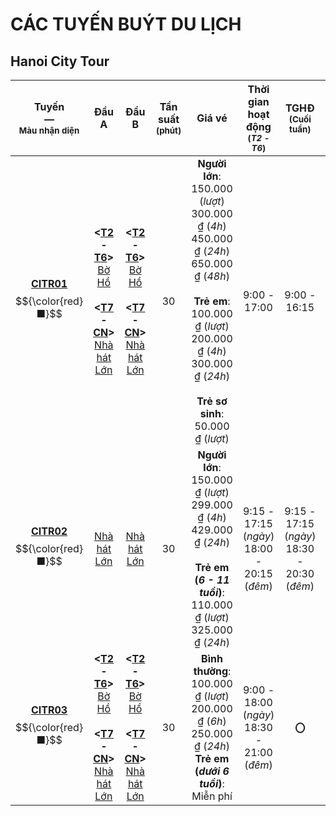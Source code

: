 # CÁC TUYẾN BUÝT DU LỊCH
## Hanoi City Tour
|Tuyến<br>—<br><sup>Màu nhận diện</sup>|Đầu A|Đầu B|Tần suất<br><sup>(**phút**)</sup>|Giá vé|Thời gian hoạt động<br><sup>(*T2 - T6*)</sup>|TGHĐ<br><sup>(**Cuối tuần**)</sup>|Đơn vị quản lý
|:---:|:---:|:---:|:---:|:---:|:---:|:---:|:---:|
|[**CITR01**](https://hopon-hopoff.vn/vi/?toursearch=1&s=Hanoi)<br>$${\color{red}■}$$|**<<ins>T2</ins> - <ins>T6</ins>>**<br>[Bờ Hồ](https://maps.app.goo.gl/4UZVaTJD5fcfu1oC9)<br><br>**<<ins>T7</ins> - <ins>CN</ins>>**<br>[Nhà hát Lớn](https://maps.app.goo.gl/7WzbNopuQn8ZPgtr8)|**<<ins>T2</ins> - <ins>T6</ins>>**<br>[Bờ Hồ](https://maps.app.goo.gl/4UZVaTJD5fcfu1oC9)<br><br>**<<ins>T7</ins> - <ins>CN</ins>>**<br>[Nhà hát Lớn](https://maps.app.goo.gl/7WzbNopuQn8ZPgtr8)|30|**Người lớn**:<br>150.000 (*lượt*)<br>300.000 ₫ (*4h*)<br>450.000 ₫ (*24h*)<br>650.000 ₫ (*48h*)<br><br>**Trẻ em**:<br>100.000 ₫ (*lượt*)<br>200.000 ₫ (*4h*)<br>300.000 ₫ (*24h*)<br><br>**Trẻ sơ sinh**: 50.000 ₫ (*lượt*)|9:00 - 17:00|9:00 - 16:15|**[Transerco](https://transerco.com.vn/vi/home)**
|[**CITR02**](https://vn-sightseeing.com/city-tours/ha-noi/hanoi_discovery)<br>$${\color{red}■}$$|[Nhà hát Lớn](https://maps.app.goo.gl/7WzbNopuQn8ZPgtr8)|[Nhà hát Lớn](https://maps.app.goo.gl/7WzbNopuQn8ZPgtr8)|30|**Người lớn**:<br>150.000 ₫ (*lượt*)<br>299.000 ₫ (*4h*)<br>429.000 ₫ (*24h*)<br><br>**Trẻ em (*6 - 11 tuổi*)**:<br>110.000 ₫ (*lượt*)<br>325.000 ₫ (*24h*)|9:15 - 17:15 (*ngày*)<br>18:00 - 20:15 (*đêm*)|9:15 - 17:15 (*ngày*)<br>18:30 - 20:30 (*đêm*)|**[CTCP Ngắm cảnh Việt Nam](https://vn-sightseeing.com/)**
|[**CITR03**](https://hncitytour.vn/en/danh-lam-thang-canh/routes)<br>$${\color{red}■}$$|**<<ins>T2</ins> - <ins>T6</ins>>**<br>[Bờ Hồ](https://maps.app.goo.gl/4UZVaTJD5fcfu1oC9)<br><br>**<<ins>T7</ins> - <ins>CN</ins>>**<br>[Nhà hát Lớn](https://maps.app.goo.gl/7WzbNopuQn8ZPgtr8)|**<<ins>T2</ins> - <ins>T6</ins>>**<br>[Bờ Hồ](https://maps.app.goo.gl/4UZVaTJD5fcfu1oC9)<br><br>**<<ins>T7</ins> - <ins>CN</ins>>**<br>[Nhà hát Lớn](https://maps.app.goo.gl/7WzbNopuQn8ZPgtr8)|30|**Bình thường**:<br>100.000 ₫ (*lượt*)<br>200.000 ₫ (*6h*)<br>250.000 ₫ (*24h*)<br>**Trẻ em (*dưới 6 tuổi*)**:<br> Miễn phí|9:00 - 18:00 (*ngày*)<br>18:30 - 21:00 (*đêm*)|**〇**|**[CTCP Xe khách Hà Nội](https://xekhachhn.com/)**
